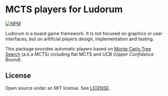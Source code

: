 ﻿MCTS players for Ludorum
========================

[![NPM](https://nodei.co/npm/@ludorum/players-montecarlo.png?mini=true)](https://www.npmjs.com/package/@ludorum/players-montecarlo)

Ludorum is a board game framework. It is not focused on graphics or user interfaces, but on artificial players design, implementation and testing.

This package provides automatic players based on [Monte Carlo Tree Search](https://www.researchgate.net/publication/235985858_A_Survey_of_Monte_Carlo_Tree_Search_Methods) (a.k.a MCTS) including flat MCTS and UCB (_Upper Confidence Bound_).

## License

Open source under an MIT license. See [LICENSE](LICENSE.md).